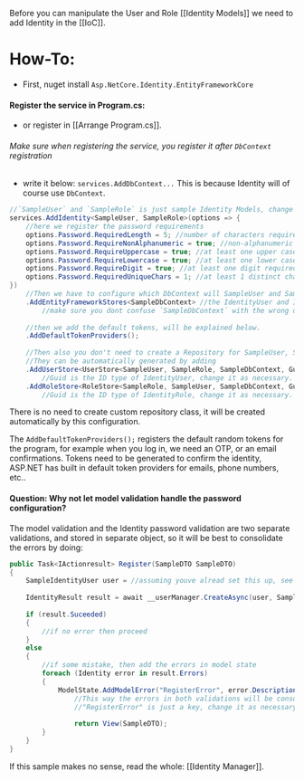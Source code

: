Before you can manipulate the User and Role [[Identity Models]] we need to add Identity in the [[IoC]].
# How-To:
- First, nuget install `Asp.NetCore.Identity.EntityFrameworkCore`
#### Register the service in Program.cs:
- or register in [[Arrange Program.cs]].
###### Make sure when registering the service, you register it after `DbContext` registration
- write it below: `services.AddDbContext...`
This is because Identity will of course use `DbContext`.
```c#
//`SampleUser` and `SampleRole` is just sample Identity Models, change it as necessary, and `SampleDbContext` is also a sample DbContext.
services.AddIdentity<SampleUser, SampleRole>(options => {
	//here we register the password requirements
	options.Password.RequiredLength = 5; //number of characters required in password
	options.Password.RequireNonAlphanumeric = true; //non-alphanumeric characters (symbols) required in password
	options.Password.RequireUppercase = true; //at least one upper case character required in password
	options.Password.RequireLowercase = true; //at least one lower case character required in password
	options.Password.RequireDigit = true; //at least one digit required in password
	options.Password.RequiredUniqueChars = 1; //at least 1 distinct character in password
})
	//Then we have to configure which DbContext will SampleUser and SampleRole use in general
	.AddEntityFrameworkStores<SampleDbContext> //the IdentityUser and IdentityRole will use SampleDbContext.
		//make sure you dont confuse `SampleDbContext` with the wrong database, make sure it is the the DbContext with the identity.
	
	//then we add the default tokens, will be explained below.
	.AddDefaultTokenProviders();
	
	//Then also you don't need to create a Repository for SampleUser, SampleRole- 
	//They can be automatically generated by adding
	.AddUserStore<UserStore<SampleUser, SampleRole, SampleDbContext, Guid>>() //UserStore is repo for Identity User
		//Guid is the ID type of IdentityUser, change it as necessary.
	.AddRoleStore<RoleStore<SampleRole, SampleUser, SampleDbContext, Guid>>() //RoleStore is repo for Identity User
		//Guid is the ID type of IdentityRole, change it as necessary.
```
There is no need to create custom repository class, it will be created automatically by this configuration.

The `AddDefaultTokenProviders();` registers the default random tokens for the program, for example when you log in, we need an OTP, or an email confirmations. Tokens need to be generated to confirm the identity, ASP.NET has built in default token providers for emails, phone numbers, etc..
#### Question: Why not let model validation handle the password configuration?
The model validation and the Identity password validation are two separate validations, and stored in separate object, so it will be best to consolidate the errors by doing:
```c#
public Task<IActionresult> Register(SampleDTO SampleDTO)
{
	SampleIdentityUser user = //assuming youve alread set this up, see Identity Manager note for clear explain
		
	IdentityResult result = await __userManager.CreateAsync(user, SampleDTO.Password); 
		
	if (result.Suceeded)
	{
		//if no error then proceed
	}
	else
	{
		//if some mistake, then add the errors in model state
		foreach (Identity error in result.Errors)
		{
			ModelState.AddModelError("RegisterError", error.Description);
				//This way the errors in both validations will be consolidated
				//"RegisterError" is just a key, change it as necessary, the value is the error description.
			
				return View(SampleDTO);
		}
	}
}
```
If this sample makes no sense, read the whole: [[Identity Manager]].